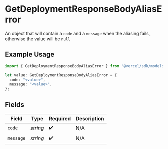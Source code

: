 # GetDeploymentResponseBodyAliasError

An object that will contain a `code` and a `message` when the aliasing fails, otherwise the value will be `null`

## Example Usage

```typescript
import { GetDeploymentResponseBodyAliasError } from "@vercel/sdk/models/getdeploymentop.js";

let value: GetDeploymentResponseBodyAliasError = {
  code: "<value>",
  message: "<value>",
};
```

## Fields

| Field              | Type               | Required           | Description        |
| ------------------ | ------------------ | ------------------ | ------------------ |
| `code`             | *string*           | :heavy_check_mark: | N/A                |
| `message`          | *string*           | :heavy_check_mark: | N/A                |